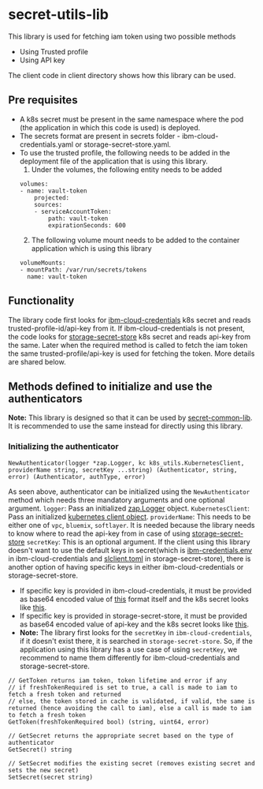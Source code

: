 # secret-utils-lib
This library is used for fetching iam token using two possible methods
- Using Trusted profile
- Using API key

The client code in client directory shows how this library can be used.

## Pre requisites

- A k8s secret must be present in the same namespace where the pod (the application in which this code is used) is deployed.
- The secrets format are present in secrets folder - ibm-cloud-credentials.yaml or storage-secret-store.yaml.
- To use the trusted profile, the following needs to be added in the deployment file of the application that is using this library.
  1. Under the volumes, the following entity needs to be added
    ```
    volumes:
    - name: vault-token
        projected:
        sources:
        - serviceAccountToken:
            path: vault-token
            expirationSeconds: 600
    ```
  2. The following volume mount needs to be added to the container application which is using this library
    ```
    volumeMounts:
    - mountPath: /var/run/secrets/tokens
      name: vault-token
    ```

## Functionality
The library code first looks for [ibm-cloud-credentials](https://github.com/IBM/secret-utils-lib/tree/master/secrets/ibm-cloud-credentials) k8s secret and reads trusted-profile-id/api-key from it. If ibm-cloud-credentials is not present, the code looks for [storage-secret-store](https://github.com/IBM/secret-utils-lib/tree/master/secrets/storage-secret-store) k8s secret and reads api-key from the same. Later when the required method is called to fetch the iam token the same trusted-profile/api-key is used for fetching the token. More details are shared below.

## Methods defined to initialize and use the authenticators

**Note:** This library is designed so that it can be used by [secret-common-lib](https://github.com/IBM/secret-common-lib). It is recommended to use the same instead for directly using this library.

### Initializing the authenticator

```
NewAuthenticator(logger *zap.Logger, kc k8s_utils.KubernetesClient, providerName string, secretKey ...string) (Authenticator, string, error) (Authenticator, authType, error)
```

As seen above, authenticator can be initialized using the `NewAuthenticator` method which needs three mandatory arguments and one optional argument.
`logger`: Pass an initialized [zap.Logger](https://pkg.go.dev/go.uber.org/zap#Logger) object.
`KubernetesClient`: Pass an initialized [kubernetes client object](https://github.com/IBM/secret-utils-lib/blob/master/pkg/k8s_utils/k8s_client.go#L52).
`providerName`: This needs to be either one of `vpc`, `bluemix`, `softlayer`. It is needed because the library needs to know where to read the api-key from in case of using [storage-secret-store](https://github.com/IBM/secret-utils-lib/blob/master/secrets/storage-secret-store/slclient.toml)
`secretKey`: This is an optional argument. If the client using this library doesn't want to use the default keys in secret(which is [ibm-credentials.env](https://github.com/IBM/secret-utils-lib/blob/master/secrets/ibm-cloud-credentials/ibm-cloud-credentials.yaml#L3) in ibm-cloud-credentials and [slclient.toml](https://github.com/IBM/secret-utils-lib/blob/master/secrets/storage-secret-store/storage-secret-store.yaml#L3) in storage-secret-store), there is another option of having specific keys in either ibm-cloud-credentials or storage-secret-store.
- If specific key is provided in ibm-cloud-credentials, it must be provided as base64 encoded value of [this](https://github.com/IBM/secret-utils-lib/blob/master/secrets/ibm-cloud-credentials/iam-cloud-provider.env) format itself and the k8s secret looks like [this](https://github.com/IBM/secret-utils-lib/blob/master/secrets/ibm-cloud-credentials/ibm-cloud-credentials-with-secret-key.yaml).
- If specific key is provided in storage-secret-store, it must be provided as base64 encoded value of api-key and the k8s secret looks like [this](https://github.com/IBM/secret-utils-lib/blob/master/secrets/storage-secret-store/storage-secret-store-with-key.yaml).
- **Note:** The library first looks for the `secretKey` in `ibm-cloud-credentials`, if it doesn't exist there, it is searched in `storage-secret-store`. So, if the application using this library has a use case of using `secretKey`, we recommend to name them differently for ibm-cloud-credentials and storage-secret-store.

```
// GetToken returns iam token, token lifetime and error if any
// if freshTokenRequired is set to true, a call is made to iam to fetch a fresh token and returned
// else, the token stored in cache is validated, if valid, the same is returned (hence avoiding the call to iam), else a call is made to iam to fetch a fresh token
GetToken(freshTokenRequired bool) (string, uint64, error)

// GetSecret returns the appropriate secret based on the type of authenticator
GetSecret() string

// SetSecret modifies the existing secret (removes existing secret and sets the new secret)
SetSecret(secret string)
```


